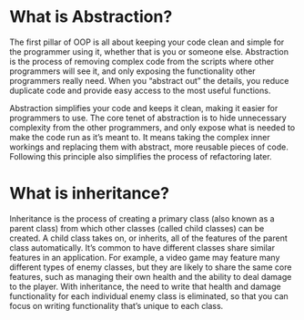 # What is Abstraction?

The first pillar of OOP is all about keeping your code clean and simple for the programmer using it, whether that is you or someone else. Abstraction is the process of removing complex code from the scripts where other programmers will see it, and only exposing the functionality other programmers really need. When you “abstract out” the details, you reduce duplicate code and provide easy access to the most useful functions.

Abstraction simplifies your code and keeps it clean, making it easier for programmers to use. The core tenet of abstraction is to hide unnecessary complexity from the other programmers, and only expose what is needed to make the code run as it’s meant to. It means taking the complex inner workings and replacing them with abstract, more reusable pieces of code.  Following this principle also simplifies the process of refactoring later.

# What is inheritance?

Inheritance is the process of creating a primary class (also known as a parent class) from which other classes (called child classes) can be created. A child class takes on, or inherits, all of the features of the parent class automatically. It’s common to have different classes share similar features in an application. For example, a video game may feature many different types of enemy classes, but they are likely to share the same core features, such as managing their own health and the ability to deal damage to the player. With inheritance, the need to write that health and damage functionality for each individual enemy class is eliminated, so that you can focus on writing functionality that’s unique to each class. 